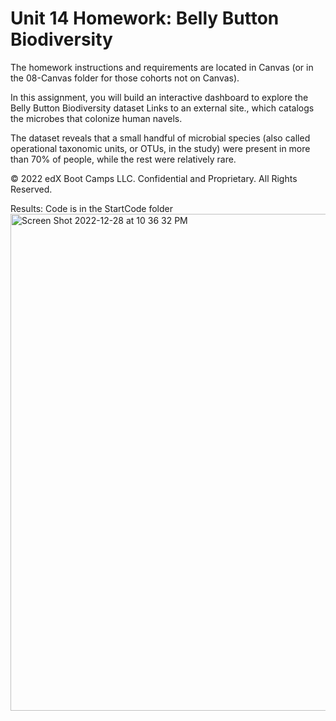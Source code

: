 # Unit 14 Homework: Belly Button Biodiversity
The homework instructions and requirements are located in Canvas (or in the 08-Canvas folder for those cohorts not on Canvas).

In this assignment, you will build an interactive dashboard to explore the Belly Button Biodiversity dataset Links to an external site., which catalogs the microbes that colonize human navels.

The dataset reveals that a small handful of microbial species (also called operational taxonomic units, or OTUs, in the study) were present in more than 70% of people, while the rest were relatively rare.

© 2022 edX Boot Camps LLC. Confidential and Proprietary. All Rights Reserved.

Results: Code is in the StartCode folder
<img width="795" alt="Screen Shot 2022-12-28 at 10 36 32 PM" src="https://user-images.githubusercontent.com/63834828/209901386-4191292e-e133-4d56-909d-5569eb9db883.png">
